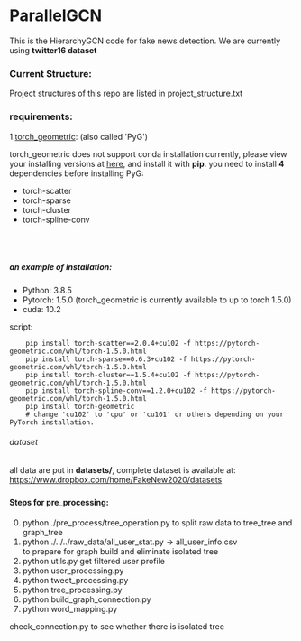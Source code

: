 # ParallelGCN

This is the HierarchyGCN code for fake news detection. We are currently using **twitter16 dataset**

### Current Structure:
Project structures of this repo are listed in project_structure.txt

### requirements:
1.[torch_geometric](https://github.com/rusty1s/pytorch_geometric):
(also called 'PyG')

torch_geometric does not support conda installation currently, please view
your installing versions at [here](https://pytorch-geometric.com/whl/torch-1.5.0.html), 
and install it with **pip**.
you need to install **4** dependencies before installing PyG: 
+ torch-scatter
+ torch-sparse
+ torch-cluster
+ torch-spline-conv
<br>
<br>

##### an example of installation:

+ Python: 3.8.5
+ Pytorch: 1.5.0  (torch_geometric is currently available to up to torch 1.5.0)
+ cuda: 10.2

script:

        pip install torch-scatter==2.0.4+cu102 -f https://pytorch-geometric.com/whl/torch-1.5.0.html
        pip install torch-sparse==0.6.3+cu102 -f https://pytorch-geometric.com/whl/torch-1.5.0.html
        pip install torch-cluster==1.5.4+cu102 -f https://pytorch-geometric.com/whl/torch-1.5.0.html
        pip install torch-spline-conv==1.2.0+cu102 -f https://pytorch-geometric.com/whl/torch-1.5.0.html
        pip install torch-geometric
        # change 'cu102' to 'cpu' or 'cu101' or others depending on your PyTorch installation. 

###### dataset
all data are put in **datasets/**,
complete dataset is available at: https://www.dropbox.com/home/FakeNew2020/datasets

##### 



#### Steps for pre_processing:

0. python ./pre_process/tree_operation.py  to split raw data to tree_tree and graph_tree<br>
1. python ./../../raw_data/all_user_stat.py -> all_user_info.csv<br> to prepare for graph build and eliminate isolated tree<br>
2. python utils.py  get filtered user profile <br>
3. python user_processing.py<br>
4. python tweet_processing.py<br>
5. python tree_processing.py<br>
6. python build_graph_connection.py<br>
7. python word_mapping.py<br>

check_connection.py to see whether there is isolated tree<br>

